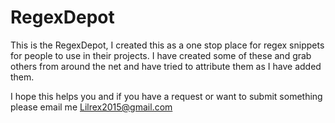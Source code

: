 # RegexDepot

This is the RegexDepot, I created this as a one stop place for regex snippets for people to use in their projects. I have created some of these and grab others from around the net and have tried to attribute them as I have added them.

I hope this helps you and if you have a request or want to submit something please email me Lilrex2015@gmail.com
